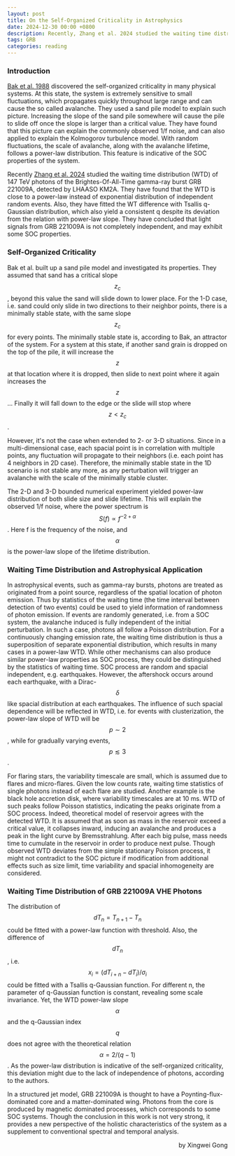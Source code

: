 ```yaml
---
layout: post
title: On the Self-Organized Criticality in Astrophysics
date: 2024-12-30 00:00 +0800
description: Recently, Zhang et al. 2024 studied the waiting time distribution of GRB221009A afterglow VHE photons. This post is to summarize their findings 
tags: GRB
categories: reading
---
```


### Introduction
[Bak et al. 1988](https://journals.aps.org/pra/abstract/10.1103/PhysRevA.38.364) discovered the self-organized criticality in many physical systems. At this state, the system is extremely sensitive to small fluctuations, which propagates quickly throughout large range and can cause the so called avalanche. They used a sand pile model to explain such picture. Increasing the slope of the sand pile somewhere will cause the pile to slide off once the slope is larger than a critical value. They have found that this picture can explain the commonly observed 1/f noise, and can also applied to explain the Kolmogorov turbulence model. With random fluctuations, the scale of avalanche, along with the avalanche lifetime, follows a power-law distribution. This feature is indicative of the SOC properties of the system.

Recently [Zhang et al. 2024](https://arxiv.org/abs/2412.16052) studied the waiting time distribution (WTD) of 147 TeV photons of the Brightes-Of-All-Time gamma-ray burst GRB 221009A, detected by LHAASO KM2A. They have found that the WTD is close to a power-law instead of exponential distribution of independent random events. Also, they have fitted the WT difference with Tsallis q-Gaussian distribution, which also yield a consistent q despite its deviation from the relation with power-law slope. They have concluded that light signals from GRB 221009A is not completely independent, and may exhibit some SOC properties. 

### Self-Organized Criticality
Bak et al. built up a sand pile model and investigated its properties. They assumed that sand has a critical slope $$z_c$$, beyond this value the sand will slide down to lower place. For the 1-D case, i.e. sand could only slide in two directions to their neighbor points, there is a minimally stable state, with the same slope $$z_c$$ for every points. The minimally stable state is, according to Bak, an attractor of the system. For a system at this state, if another sand grain is dropped on the top of the pile, it will increase the $$z$$ at that location where it is dropped, then slide to next point where it again increases the $$z$$... Finally it will fall down to the edge or the slide will stop where $$z<z_c$$. 

However, it's not the case when extended to 2- or 3-D situations. Since in a multi-dimensional case, each spacial point is in correlation with multiple points, any fluctuation will propagate to their neighbors (i.e. each point has 4 neighbors in 2D case). Therefore, the minimally stable state in the 1D scenario is not stable any more, as any perturbation will trigger an avalanche with the scale of the minimally stable cluster. 

The 2-D and 3-D bounded numerical experiment yielded power-law distribution of both slide size and slide lifetime. This will explain the observed 1/f noise, where the power spectrum is $$S(f) \propto f^{-2+\alpha}$$. Here f is the frequency of the noise, and $$\alpha$$ is the power-law slope of the lifetime distribution. 

### Waiting Time Distribution and Astrophysical Application

In astrophysical events, such as gamma-ray bursts, photons are treated as originated from a point source, regardless of the spatial location of photon emission. Thus by statistics of the waiting time (the time interval between detection of two events) could be used to yield information of randomness of photon emission. If events are randomly generated, i.e. from a SOC system, the avalanche induced is fully independent of the initial perturbation. In such a case, photons all follow a Poisson distribution. For a continuously changing emission rate, the waiting time distribution is thus a superposition of separate exponential distribution, which results in many cases in a power-law WTD. While other mechanisms can also produce similar power-law properties as SOC process, they could be distinguished by the statistics of waiting time. SOC process are random and spacial independent, e.g. earthquakes. However, the aftershock occurs around each earthquake, with a Dirac-$$\delta$$ like spacial distribution at each earthquakes. The influence of such spacial dependence will be reflected in WTD, i.e. for events with clusterization, the power-law slope of WTD will be $$p\sim 2$$, while for gradually varying events, $$p\lesssim 3$$. 

For flaring stars, the variability timescale are small, which is assumed due to flares and micro-flares. Given the low counts rate, waiting time statistics of single photons instead of each flare are studied. 
Another example is the black hole accretion disk, where variability timescales are at 10 ms. WTD of such peaks follow Poisson statistics, indicating the peaks originate from a SOC process. Indeed, theoretical model of reservoir agrees with the detected WTD. It is assumed that as soon as mass in the reservoir exceed a critical value, it collapses inward, inducing an avalanche and produces a peak in the light curve by Bremsstrahlung. After each big pulse, mass needs time to cumulate in the reservoir in order to produce next pulse. Though observed WTD deviates from the simple stationary Poisson process, it might not contradict to the SOC picture if modification from additional effects such as size limit, time variability and spacial inhomogeneity are considered.


### Waiting Time Distribution of GRB 221009A VHE Photons

The distribution of $$dT_n = T_{n+1}-T_n$$ could be fitted with a power-law function with threshold. Also, the difference of $$dT_n$$, i.e. $$x_i = (dT_{i+n}-dT_i)/\sigma_i$$ could be fitted with a Tsallis q-Gaussian function. For different n, the parameter of q-Gaussian function is constant, revealing some scale invariance. Yet, the WTD power-law slope $$\alpha$$ and the q-Gaussian index $$q$$ does not agree with the theoretical relation $$\alpha = 2/(q-1)$$. As the power-law distribution is indicative of the self-organized criticality, this deviation might due to the lack of independence of photons, according to the authors. 

In a structured jet model, GRB 221009A is thought to have a Poynting-flux-dominated core and a matter-dominated wing. Photons from the core is produced by magnetic dominated processes, which corresponds to some SOC systems. Though the conclusion in this work is not very strong, it provides a new perspective of the holistic characteristics of the system as a supplement to conventional spectral and temporal analysis.

<p align='right'>by Xingwei Gong</p>